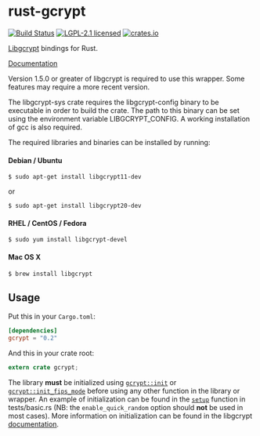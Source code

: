 # rust-gcrypt

[![Build Status](https://travis-ci.org/johnschug/rust-gcrypt.svg?branch=master)](https://travis-ci.org/johnschug/rust-gcrypt)
[![LGPL-2.1 licensed](https://img.shields.io/badge/license-LGPL--2.1-blue.svg)](./COPYING)
[![crates.io](https://meritbadge.herokuapp.com/gcrypt)](https://crates.io/crates/gcrypt)

[Libgcrypt](https://www.gnu.org/software/libgcrypt/) bindings for Rust.

[Documentation](http://johnschug.github.io/rust-gcrypt)

Version 1.5.0 or greater of libgcrypt is required to use this wrapper.
Some features may require a more recent version.

The libgcrypt-sys crate requires the libgcrypt-config binary to be executable in order to
build the crate. The path to this binary can be set using the environment variable LIBGCRYPT_CONFIG.
A working installation of gcc is also required.

The required libraries and binaries can be installed by running:
#### Debian / Ubuntu
```shell
$ sudo apt-get install libgcrypt11-dev
```
or
```shell
$ sudo apt-get install libgcrypt20-dev
```

#### RHEL / CentOS / Fedora
```shell
$ sudo yum install libgcrypt-devel
```

#### Mac OS X
```shell
$ brew install libgcrypt
```

## Usage

Put this in your `Cargo.toml`:

```toml
[dependencies]
gcrypt = "0.2"
```

And this in your crate root:

```rust
extern crate gcrypt;
```

The library **must** be initialized using [```gcrypt::init```](https://johnschug.github.io/rust-gcrypt/gcrypt/fn.init.html) or
[```gcrypt::init_fips_mode```](https://johnschug.github.io/rust-gcrypt/gcrypt/fn.init_fips_mode.html)
before using any other function in the library or wrapper. An example of initialization can be found in
the [```setup```](./tests/basic.rs#L17) function in tests/basic.rs
(NB: the ```enable_quick_random``` option should **not** be used in most cases). More information on
initialization can be found in the libgcrypt [documentation](https://www.gnupg.org/documentation/manuals/gcrypt/Initializing-the-library.html#Initializing-the-library).
